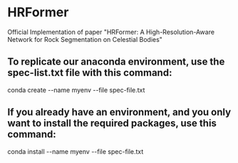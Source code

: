 # HRFormer
Official Implementation of paper "HRFormer: A High-Resolution-Aware Network for Rock Segmentation on Celestial Bodies"

## To replicate our anaconda environment, use the spec-list.txt file with this command:
conda create --name myenv --file spec-file.txt
## If you already have an environment, and you only want to install the required packages, use this command:
conda install --name myenv --file spec-file.txt
